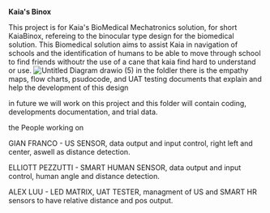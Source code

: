 **Kaia's Binox**

This project is for Kaia's BioMedical Mechatronics solution, for short KaiaBinox, refereing to the binocular type design for the biomedical solution.
This Biomedical solution aims to assist Kaia in navigation of schools and the identification of humans to be able to move through school to find friends withoutr the use of a cane that kaia find hard to understand or use.
![Untitled Diagram drawio (5)](https://github.com/TempeHS/2023IST-BioMech-KaiaBinox-Alex.L-Elliot.P-Gianfranco.M/assets/124545912/0ac444d8-605b-4a50-a1e1-6d2c86af4a8b)
in the foldler there is the empathy maps, flow charts, psudocode, and UAT testing documents that explain and help the development of this design

in future we will work on this project and this folder will contain coding, developments documentation, and trial data.

the People working on

GIAN FRANCO - US SENSOR, data output and input control, right left and center, aswell as distance detection.

ELLIOTT PEZZUTTI - SMART HUMAN SENSOR, data output and input control, human angle and distance detection.

ALEX LUU - LED MATRIX, UAT TESTER, managment of US and SMART HR sensors to have relative distance and pos output.


